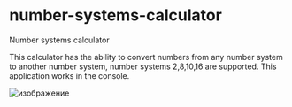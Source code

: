 # number-systems-calculator
Number systems calculator

This calculator has the ability to convert numbers from any number system to another number system, number systems 2,8,10,16 are supported.
This application works in the console.

![изображение](https://user-images.githubusercontent.com/40267118/221424752-e8651869-8221-4965-913b-3f69d4fa0659.png)

